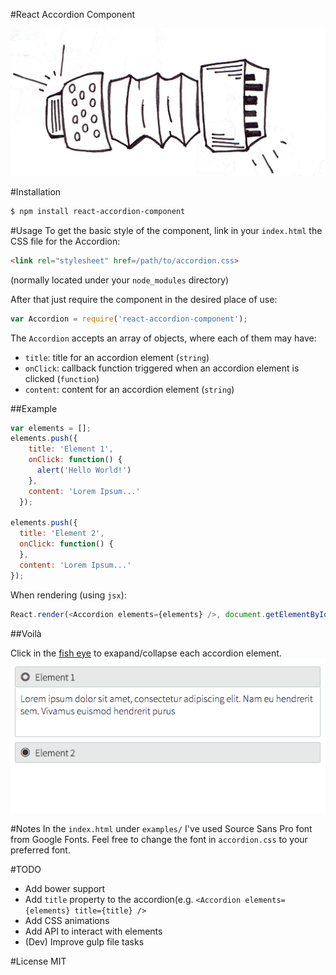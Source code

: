 #React Accordion Component

![](public/logo.jpg)

#Installation
```sh
$ npm install react-accordion-component
```
  
#Usage
To get the basic style of the component, link in your `index.html` the CSS file for the Accordion:
```html
<link rel="stylesheet" href=/path/to/accordion.css>
```
(normally located under your `node_modules` directory)
 
 After that just require the component in the desired place of use:
 ```javascript 
 var Accordion = require('react-accordion-component');
 ```
 
 The `Accordion` accepts an array of objects, where each of them may have: 
 + `title`: title for an accordion element (`string`)
 + `onClick`: callback function triggered when an accordion element is clicked (`function`)
 + `content`: content for an accordion element (`string`)

##Example
```javascript
var elements = [];
elements.push({
    title: 'Element 1',
    onClick: function() {
      alert('Hello World!')
    },
    content: 'Lorem Ipsum...'
  });
  
elements.push({
  title: 'Element 2',
  onClick: function() {
  },
  content: 'Lorem Ipsum...'
});
```
When rendering (using `jsx`):
```javascript
React.render(<Accordion elements={elements} />, document.getElementById('accordion-example'));
```
##Voilà

Click in the [fish eye](http://www.fileformat.info/info/unicode/char/25c9/index.htm) to exapand/collapse each accordion element.
![](public/accordion_half.jpg) 

#Notes
In the `index.html` under `examples/` I've used Source Sans Pro font from Google Fonts. Feel free to change the font in `accordion.css` to your preferred font.

#TODO
+ Add bower support
+ Add `title` property to the accordion(e.g. `<Accordion elements={elements} title={title} />`
+ Add CSS animations
+ Add API to interact with elements
+ (Dev) Improve gulp file tasks

#License
MIT


